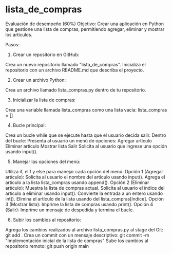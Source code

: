 # lista_de_compras
Evaluación de desempeño (60%)
Objetivo: Crear una aplicación en Python que gestione una lista de compras, permitiendo agregar, eliminar y mostrar los artículos.

Pasos:

1. Crear un repositorio en GitHub:

Crea un nuevo repositorio llamado "lista_de_compras".
Inicializa el repositorio con un archivo README.md que describa el proyecto.

2. Crear un archivo Python:

Crea un archivo llamado lista_compras.py dentro de tu repositorio.

3. Inicializar la lista de compras:

Crea una variable llamada lista_compras como una lista vacía: lista_compras = []

4. Bucle principal:

Crea un bucle while que se ejecute hasta que el usuario decida salir.
Dentro del bucle:
Presenta al usuario un menú de opciones:
Agregar artículo
Eliminar artículo
Mostrar lista
Salir
Solicita al usuario que ingrese una opción usando input().

5. Manejar las opciones del menú:

Utiliza if, elif y else para manejar cada opción del menú:
Opción 1 (Agregar artículo):
Solicita al usuario el nombre del artículo usando input().
Agrega el artículo a la lista lista_compras usando append().
Opción 2 (Eliminar artículo):
Muestra la lista de compras actual.
Solicita al usuario el índice del artículo a eliminar usando input().
Convierte la entrada a un entero usando int().
Elimina el artículo de la lista usando del lista_compras[índice].
Opción 3 (Mostrar lista):
Imprime la lista de compras usando print().
Opción 4 (Salir):
Imprime un mensaje de despedida y termina el bucle.

6. Subir los cambios al repositorio:

Agrega los cambios realizados al archivo lista_compras.py al stage del Git: git add .
Crea un commit con un mensaje descriptivo: git commit -m "Implementación inicial de la lista de compras"
Sube los cambios al repositorio remoto: git push origin main